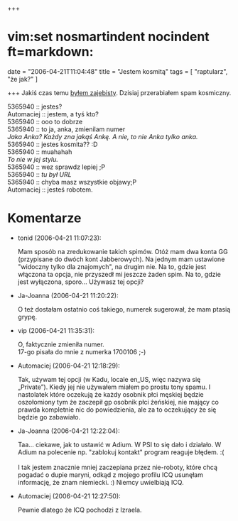 +++
# vim:set nosmartindent nocindent ft=markdown:
date = "2006-04-21T11:04:48"
title = "Jestem kosmitą"
tags = [ "raptularz", "że jak?" ]

+++
Jakiś czas temu [byłem
zajebisty](/2005/12/07/jestem-zajebisty/). Dzisiaj
przerabiałem spam kosmiczny.

<!--more-->

5365940 :: jestes?  
Automaciej :: jestem, a tyś kto?  
5365940 :: ooo to dobrze  
5365940 :: to ja, anka, zmienilam numer  
_Jaka Anka? Każdy zna jakąś Ankę. A nie, to nie Anka tylko anka._  
5365940 :: jestes kosmita?? :D  
5365940 :: muahahah  
_To nie w jej stylu._  
5365940 :: wez sprawdz lepiej ;P  
5365940 :: _tu był URL_  
5365940 :: chyba masz wszystkie objawy;P  
Automaciej :: jesteś robotem.

# Komentarze

* tonid (2006-04-21 11:07:23): <p>Mam sposób na zredukowanie takich spimów. Otóż
  mam dwa konta GG (przypisane do dwóch kont Jabberowych). Na jednym mam
  ustawione &quot;widoczny tylko dla znajomych&quot;, na drugim nie. Na to,
  gdzie jest włączona ta opcja, nie przyszedł mi jeszcze żaden spim. Na to,
  gdzie jest wyłączona, sporo... Używasz tej opcji?</p>
* Ja-Joanna (2006-04-21 11:20:22): <p>O też dostałam ostatnio coś takiego,
  numerek sugerował, że mam ptasią grypę.</p>
* vip (2006-04-21 11:35:31): <p>O, faktycznie zmieniła numer. <br />17-go pisała
  do mnie z numerka 1700106 ;-)</p>
* Automaciej (2006-04-21 12:18:29): <p>Tak, używam tej opcji (w Kadu, locale
  en_US, więc nazywa się „Private”). Kiedy jej nie używałem miałem po prostu
  tony spamu. I nastolatek które oczekują że każdy osobnik płci męskiej będzie
  oszołomiony tym że zaczepił gp osobnik płci żeńskiej, nie mający co prawda
  kompletnie nic do powiedzienia, ale za to oczekujący że się będzie go
  zabawiało.</p>
* Ja-Joanna (2006-04-21 12:22:04): <p>Taa... ciekawe, jak to ustawić w Adium. W
  PSI to się dało i działało. W Adium na polecenie np. &quot;zablokuj
  kontakt&quot; program reaguje błędem. :( <br /> <br />I tak jestem znacznie
  mniej zaczepiana przez nie-roboty, które chcą pogadać o dupie maryni, odkąd z
  mojego profilu ICQ usunęłam informację, że znam niemiecki. :) Niemcy
  uwielbiają ICQ.</p>
* Automaciej (2006-04-21 12:27:50): <p>Pewnie dlatego że ICQ pochodzi z
  Izraela.</p>
